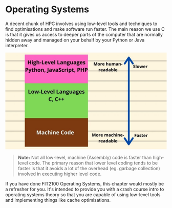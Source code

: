 # Operating Systems

A decent chunk of HPC involves using low-level tools and techniques to find optimisations and make software run faster. The main reason we use C is that it gives us access to deeper parts of the computer that are normally hidden away and managed on your behalf by your Python or Java interpreter. 

![comp-levels](./imgs/programming-levels.jpg)

> **Note:** Not all low-level, machine (Assembly) code is faster than high-level code. The primary reason that lower level coding tends to be faster is that it avoids a lot of the overhead (eg. garbage collection) involved in executing higher level code.

If you have done FIT2100 Operating Systems, this chapter would mostly be a refresher for you. It's intended to provide you with a crash course intro to operating systems theory so that you are capable of using low-level tools and implementing things like cache optimisations.